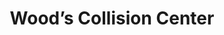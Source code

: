 ---
title: "Wood’s Collision Center"
url: /williamsburg/woods-collision-center/
shop: car repair
---